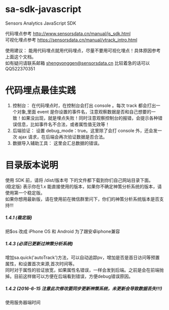 # sa-sdk-javascript

Sensors Analytics JavaScript SDK  

代码埋点参考 http://www.sensorsdata.cn/manual/js_sdk.html  
可视化埋点参考 https://sensorsdata.cn/manual/vtrack_intro.html  

使用建议： 能用代码埋点就用代码埋点，尽量不要用可视化埋点！具体原因参考上面这个文档。  
如有疑问请联系邮箱 shengyonggen@sensorsdata.cn 比较着急的话可以QQ522370351

# 代码埋点最佳实践
1. 控制台： 在代码埋点时，在控制台会打出 console 。每次 track 都会打出一个对象,里面 event 是你设置的事件名，注意观察数据是否和自己想要的一致！如果没出现，就是埋点失败！同时注意观察控制台的报错，会提示各种错误信息，比如事件名不合法，或者属性值无效等！   
2. 后端验证： 设置 debug_mode：true。这里除了会打 console 外，还会发一次 ajax 请求，在后端会再次验证数据是否合法。  
3. 数据导入辅助工具： 这里会汇总数据的错误。  

# 目录版本说明
使用 SDK 前，请将 /dist/版本号 下的文件都下载到你们自己网站目录下面。  
(稳定版) 表示你在1.x 能直接使用的版本，如果你不确定神策分析系统的版本，请使用第一个稳定版。  
如果你想用最新版，请在使用前在微信群里问下，你们的神策分析系统版本是否支持!!!

##### 1.4.1  (稳定版)
把$os 改成 iPhone OS 和 Android 为了跟安卓iphone兼容

##### 1.4.3  (必须已更新过神策分析系统)
增加sa.quick('autoTrack')方法，可以自动追踪pv，增加是否是首日访问等预置属性，和设置首次来源,首次时间等。  
同时对于属性的验证放宽，如果属性名错误，一样会发到后端。之前是会在前端抛掉。目前这样做可以方便在后端看到错误，方便debug错误原因。

##### 1.4.2  (2016-6-15 注意此次修改要同步更新神策系统，未更新会导致数据丢失!!!)
使用服务器端时间




